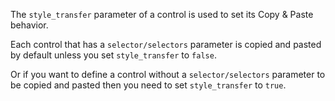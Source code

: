 The `style_transfer` parameter of a control is used to set its Copy & Paste behavior.

Each control that has a `selector/selectors` parameter is copied and pasted by default unless you set `style_transfer` to `false`.

Or if you want to define a control without a `selector/selectors` parameter to be copied and pasted then you need to set `style_transfer` to `true`.